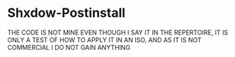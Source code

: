 # Shxdow-Postinstall

THE CODE IS NOT MINE EVEN THOUGH I SAY IT IN THE REPERTOIRE, IT IS ONLY A TEST OF HOW TO APPLY IT IN AN ISO, AND AS IT IS NOT COMMERCIAL I DO NOT GAIN ANYTHING
